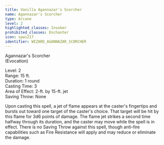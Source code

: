 ```yaml
---
title: Vanilla Agannazar's Scorcher
name: Agannazar's Scorcher
type: Arcane
level: 2
highlighted_classes: Invoker
prohibited_classes: Enchanter
icon: spwi217
identifier: WIZARD_AGANNAZAR_SCORCHER
---
```

Agannazar's Scorcher  
(Evocation)  
  
Level: 2  
Range: 15 ft.  
Duration: 1 round  
Casting Time: 3  
Area of Effect: 2-ft. by 15-ft. jet  
Saving Throw: None  
  
Upon casting this spell, a jet of flame appears at the caster's fingertips and bursts out toward one target of the caster's choice. That target will be hit by this flame for 3d6 points of damage. The flame jet strikes a second time halfway through its duration, and the caster may move while the spell is in effect. There is no Saving Throw against this spell, though anti-fire capabilities such as Fire Resistance will apply and may reduce or eliminate the damage.  
